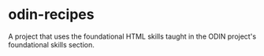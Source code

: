 # odin-recipes

A project that uses the foundational HTML skills taught in the ODIN project's foundational skills section. 